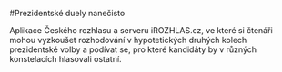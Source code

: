 #Prezidentské duely nanečisto

Aplikace Českého rozhlasu a serveru iROZHLAS.cz, ve které si čtenáři mohou vyzkoušet rozhodování v hypotetických druhých kolech prezidentské volby a podívat se, pro které kandidáty by v různých konstelacích hlasovali ostatní.
